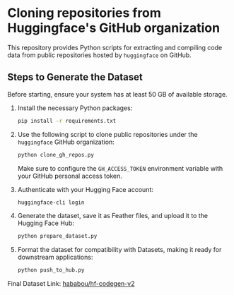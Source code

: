 # Cloning repositories from Huggingface's GitHub organization

This repository provides Python scripts for extracting and compiling code data from public repositories hosted by `huggingface` on GitHub.

## Steps to Generate the Dataset

Before starting, ensure your system has at least 50 GB of available storage.

1. Install the necessary Python packages:
   ```bash
   pip install -r requirements.txt
   ```

2. Use the following script to clone public repositories under the `huggingface` GitHub organization:
   ```bash
   python clone_gh_repos.py
   ```
   Make sure to configure the `GH_ACCESS_TOKEN` environment variable with your GitHub personal access token.

3. Authenticate with your Hugging Face account:
   ```bash
   huggingface-cli login
   ```

4. Generate the dataset, save it as Feather files, and upload it to the Hugging Face Hub:
   ```bash
   python prepare_dataset.py
   ```

5. Format the dataset for compatibility with Datasets, making it ready for downstream applications:
   ```bash
   python push_to_hub.py
   ```

Final Dataset Link: [hababou/hf-codegen-v2](https://huggingface.co/datasets/hababou/hf-codegen-v2)